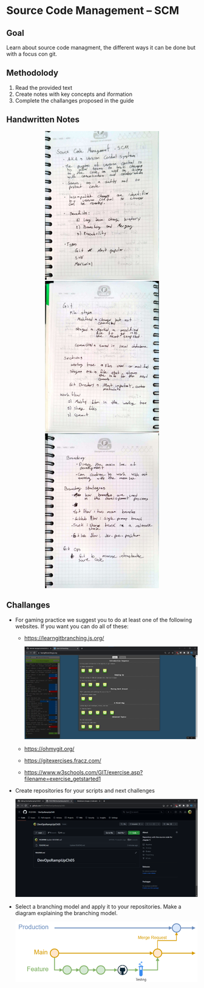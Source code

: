 # Source Code Management – SCM

## Goal 
Learn about source code managment, the different ways it can be done but with a focus con git. 

## Methodolody 
1) Read the provided text
2) Create notes with key concepts and iformation
3) Complete the challanges proposed in the guide

## Handwritten Notes

<p align="center">
    <img style = "width:300px" src="imgs/hw_notes/hw_notes_1.jpg">
    <img style = "width:300px" src="imgs/hw_notes/hw_notes_2.jpg">
    <img style = "width:300px" src="imgs/hw_notes/hw_notes_3.jpg">
</p>

## Challanges 
* For gaming practice we suggest you to do at least one of the following websites. If you want you can do all of these:

  - https://learngitbranching.js.org/

    <p align="center">
    <img style = "width:500px" src="imgs/challanges/ch_01.png">
    </p>

  - https://ohmygit.org/
  - https://gitexercises.fracz.com/
  - https://www.w3schools.com/GIT/exercise.asp?filename=exercise_getstarted1

* Create repositories for your scripts and next challenges

  <p align="center">
    <a href="https://github.com/PJCB1998/DevOpsRampUpCh05/">
        <img style = "width:500px" src="imgs/challanges/ch_02.png"></a>
    </p>
* Select a branching model and apply it to your repositories. Make a diagram explaining the branching model.

  <p align="center">
    <img style = "width:500px" src="imgs/challanges/ch_03.png">
    </p>
